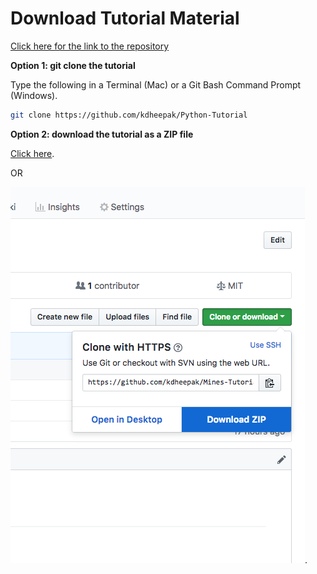 # Download Tutorial Material

[Click here for the link to the repository](https://github.com/kdheepak/Python-Tutorial)

**Option 1: git clone the tutorial**

Type the following in a Terminal (Mac) or a Git Bash Command Prompt (Windows).

```bash
git clone https://github.com/kdheepak/Python-Tutorial
```

**Option 2: download the tutorial as a ZIP file**

[Click here](https://github.com/kdheepak/Python-Tutorial/archive/master.zip).

OR

[![Download as ZIP](../static/img/download-zip.png)](https://github.com/kdheepak/Python-Tutorial/archive/master.zip).
